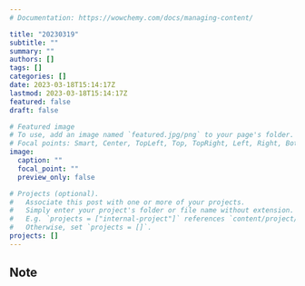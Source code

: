 ```yaml
---
# Documentation: https://wowchemy.com/docs/managing-content/

title: "20230319"
subtitle: ""
summary: ""
authors: []
tags: []
categories: []
date: 2023-03-18T15:14:17Z
lastmod: 2023-03-18T15:14:17Z
featured: false
draft: false

# Featured image
# To use, add an image named `featured.jpg/png` to your page's folder.
# Focal points: Smart, Center, TopLeft, Top, TopRight, Left, Right, BottomLeft, Bottom, BottomRight.
image:
  caption: ""
  focal_point: ""
  preview_only: false

# Projects (optional).
#   Associate this post with one or more of your projects.
#   Simply enter your project's folder or file name without extension.
#   E.g. `projects = ["internal-project"]` references `content/project/deep-learning/index.md`.
#   Otherwise, set `projects = []`.
projects: []
---
```


## Note

